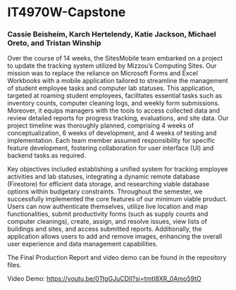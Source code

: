 # IT4970W-Capstone
### Cassie Beisheim, Karch Hertelendy, Katie Jackson, Michael Oreto, and Tristan Winship

Over the course of 14 weeks, the SitesMobile team embarked on a project to update the tracking system utilized by Mizzou’s Computing Sites. Our mission was to replace the reliance on Microsoft Forms and Excel Workbooks with a mobile application tailored to streamline the management of student employee tasks and computer lab statuses. This application, targeted at roaming student employees, facilitates essential tasks such as inventory counts, computer cleaning logs, and weekly form submissions. Moreover, it equips managers with the tools to access collected data and review detailed reports for progress tracking, evaluations, and site data. Our project timeline was thoroughly planned, comprising 4 weeks of conceptualization, 6 weeks of development, and 4 weeks of testing and implementation. Each team member assumed responsibility for specific feature development, fostering collaboration for user interface (UI) and backend tasks as required. 

Key objectives included establishing a unified system for tracking employee activities and lab statuses, integrating a dynamic remote database (Firestore) for efficient data storage, and researching viable database options within budgetary constraints. Throughout the semester, we successfully implemented the core features of our minimum viable product. Users can now authenticate themselves, utilize live location and map functionalities, submit productivity forms (such as supply counts and computer cleanings), create, assign, and resolve issues, view lists of buildings and sites, and access submitted reports. Additionally, the application allows users to add and remove images, enhancing the overall user experience and data management capabilities.

The Final Production Report and video demo can be found in the repository files.

Video Demo: https://youtu.be/0TtgGJuCDII?si=tmtI8XR_0Amo59tO
